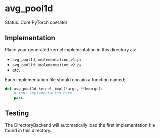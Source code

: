 # avg_pool1d

Status: Core PyTorch operator

## Implementation

Place your generated kernel implementation in this directory as:
- `avg_pool1d_implementation_v1.py`
- `avg_pool1d_implementation_v2.py`
- etc.

Each implementation file should contain a function named:
```python
def avg_pool1d_kernel_impl(*args, **kwargs):
    # Your implementation here
    pass
```

## Testing

The DirectoryBackend will automatically load the first implementation file found in this directory.
